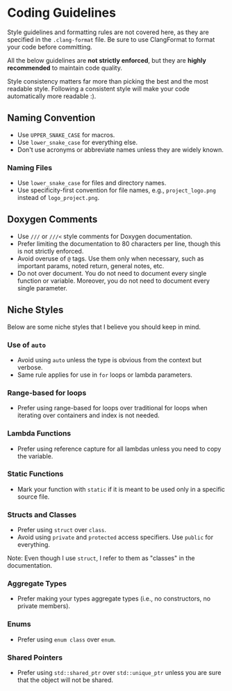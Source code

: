 # Coding Guidelines

Style guidelines and formatting rules are not covered here, as they are specified in the `.clang-format` file. Be sure to use ClangFormat to format your code before committing.

All the below guidelines are **not strictly enforced**, but they are **highly recommended** to maintain code quality.

Style consistency matters far more than picking the best and the most readable style. Following a consistent style will make your code automatically more readable :).

## Naming Convention

- Use `UPPER_SNAKE_CASE` for macros.
- Use `lower_snake_case` for everything else.
- Don't use acronyms or abbreviate names unless they are widely known.

### Naming Files

- Use `lower_snake_case` for files and directory names.
- Use specificity-first convention for file names, e.g., `project_logo.png` instead of `logo_project.png`.

## Doxygen Comments

- Use `///` or `///<` style comments for Doxygen documentation.
- Prefer limiting the documentation to 80 characters per line, though this is not strictly enforced.
- Avoid overuse of `@` tags. Use them only when necessary, such as important params, noted return, general notes, etc.
- Do not over document. You do not need to document every single function or variable. Moreover, you do not need to document every single parameter.

## Niche Styles

Below are some niche styles that I believe you should keep in mind.

### Use of `auto`

- Avoid using `auto` unless the type is obvious from the context but verbose.
- Same rule applies for use in `for` loops or lambda parameters.

### Range-based for loops

- Prefer using range-based for loops over traditional for loops when iterating over containers and index is not needed.

### Lambda Functions

- Prefer using reference capture for all lambdas unless you need to copy the variable.

### Static Functions

- Mark your function with `static` if it is meant to be used only in a specific source file.

### Structs and Classes

- Prefer using `struct` over `class`.
- Avoid using `private` and `protected` access specifiers. Use `public` for everything.

Note: Even though I use `struct`, I refer to them as "classes" in the documentation.

### Aggregate Types

- Prefer making your types aggregate types (i.e., no constructors, no private members).

### Enums

- Prefer using `enum class` over `enum`.

### Shared Pointers

- Prefer using `std::shared_ptr` over `std::unique_ptr` unless you are sure that the object will not be shared.
